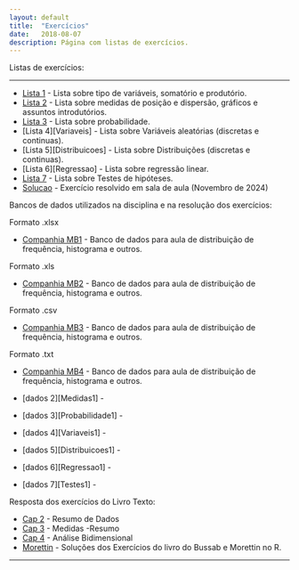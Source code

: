 ```yaml
---
layout: default
title:  "Exercícios"
date:   2018-08-07
description: Página com listas de exercícios.
---
```



<p class="intro">Listas de exercícios:</p>

---

* [Lista 1][Introducao] - Lista sobre tipo de variáveis, somatório e produtório.
* [Lista 2][Medidas] - Lista sobre medidas de posição e dispersão, gráficos e assuntos introdutórios.
* [Lista 3][Probabilidade] - Lista sobre probabilidade.
* [Lista 4][Variaveis] - Lista sobre Variáveis aleatórias (discretas e continuas).
* [Lista 5][Distribuicoes] - Lista sobre Distribuições (discretas e continuas).
* [Lista 6][Regressao] - Lista sobre regressão linear.
* [Lista 7][Lista7] - Lista sobre Testes de hipóteses.
* [Solucao][Solucao] - Exercício resolvido em sala de aula (Novembro de 2024)

<p class="intro">Bancos de dados utilizados na disciplina e na resolução dos exercícios:</p>

Formato .xlsx

* [Companhia MB1][descritiva1] - Banco de dados para aula de distribuição de frequência, histograma e outros.

Formato .xls

* [Companhia MB2][descritiva2] - Banco de dados para aula de distribuição de frequência, histograma e outros.

Formato .csv

* [Companhia MB3][descritiva3] - Banco de dados para aula de distribuição de frequência, histograma e outros.

Formato .txt

* [Companhia MB4][descritiva4] - Banco de dados para aula de distribuição de frequência, histograma e outros.


* [dados 2][Medidas1] - 
* [dados 3][Probabilidade1] - 
* [dados 4][Variaveis1] - 
* [dados 5][Distribuicoes1] - 
* [dados 6][Regressao1] - 
* [dados 7][Testes1] - 

<p class="intro">Resposta dos exercícios do Livro Texto:</p>

* [Cap 2][cap2] - Resumo de Dados
* [Cap 3][cap3] - Medidas -Resumo
* [Cap 4][cap4] - Análise Bidimensional
* [Morettin][solBussab] - Soluções dos Exercícios do livro do Bussab e Morettin no R.

<!---
<p class="intro">Planilha para confirmar desejo de fazer a prova substitutiva dia 27/10/2018:</p>

[Planilha][planilha] - Preencha a planilha com seu nome, matrícula e turma, caso queira fazer a prova substitutiva.
-->

---

[Introducao]:https://raw.githack.com/maf105/maf105.github.io/master/Exercicios/Lista1/Lista1.pdf   
[descritiva1]:https://raw.githack.com/ufvest/ufvest.github.io/master/Aulas_EST105/Curso_R/Dados/CompanhiaMB_clear.xlsx
[descritiva2]:https://raw.githack.com/ufvest/ufvest.github.io/master/Aulas_EST105/Curso_R/Dados/CompanhiaMB_clear2.xls
[descritiva3]:https://raw.githack.com/ufvest/ufvest.github.io/master/Aulas_EST105/Curso_R/Dados/CompanhiaMB_clear3.csv
[descritiva4]:https://raw.githack.com/ufvest/ufvest.github.io/master/Aulas_EST105/Curso_R/Dados/CompanhiaMB_clear.txt



[medidas]:https://rawgit.com/maf105/maf105.github.io/master/Exercicios/Lista2/Exercicios_Bussab_Morettin.pdf

[cap2]:https://rawgit.com/maf105/maf105.github.io/master/Exercicios/Lista2/Cap2.xlsx
[cap3]:https://rawgit.com/maf105/maf105.github.io/master/Exercicios/Lista2/Cap3.xlsx
[cap4]:https://rawgit.com/maf105/maf105.github.io/master/Exercicios/Lista2/Cap4.xlsx
[solBussab]: https://www.ime.usp.br/~pam/scriptsR.html
[Probabilidade]: https://rawgit.com/maf105/maf105.github.io/master/Exercicios/Lista3/Lista3.pdf
[Lista7]: https://raw.githack.com/maf105/maf105.github.io/master/Exercicios/Lista4/Teste_Hipotese.pdf
[solucao]: https://raw.githack.com/ufvest/ufvest.github.io/refs/heads/master/blog_posts/20-11-2024/Exercicio2024.html